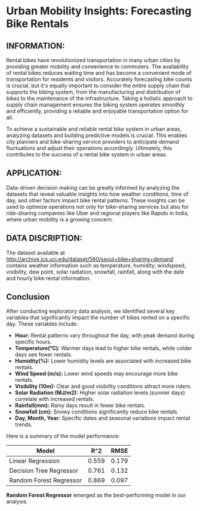 # Urban Mobility Insights: Forecasting Bike Rentals

## INFORMATION:

Rental bikes have revolutionized transportation in many urban cities by providing greater mobility and convenience to commuters. The availability of rental bikes reduces waiting time and has become a convenient mode of transportation for residents and visitors. Accurately forecasting bike counts is crucial, but it's equally important to consider the entire supply chain that supports the biking system, from the manufacturing and distribution of bikes to the maintenance of the infrastructure. Taking a holistic approach to supply chain management ensures the biking system operates smoothly and efficiently, providing a reliable and enjoyable transportation option for all.

To achieve a sustainable and reliable rental bike system in urban areas, analyzing datasets and building predictive models is crucial. This enables city planners and bike-sharing service providers to anticipate demand fluctuations and adjust their operations accordingly. Ultimately, this contributes to the success of a rental bike system in urban areas.

## APPLICATION:

Data-driven decision making can be greatly informed by analyzing the datasets that reveal valuable insights into how weather conditions, time of day, and other factors impact bike rental patterns. These insights can be used to optimize operations not only for bike-sharing services but also for ride-sharing companies like Uber and regional players like Rapido in India, where urban mobility is a growing concern.

## DATA DISCRIPTION:
The dataset available at http://archive.ics.uci.edu/dataset/560/seoul+bike+sharing+demand contains weather information such as temperature, humidity, windspeed, visibility, dew point, solar radiation, snowfall, rainfall, along with the date and hourly bike rental information.

## Conclusion

After conducting exploratory data analysis, we identified several key variables that significantly impact the number of bikes rented on a specific day. These variables include:

- **Hour:** Rental patterns vary throughout the day, with peak demand during specific hours.
- **Temperature(°C):** Warmer days lead to higher bike rentals, while colder days see fewer rentals.
- **Humidity(%):** Lower humidity levels are associated with increased bike rentals.
- **Wind Speed (m/s):** Lower wind speeds may encourage more bike rentals.
- **Visibility (10m):** Clear and good visibility conditions attract more riders.
- **Solar Radiation (MJ/m2):** Higher solar radiation levels (sunnier days) correlate with increased rentals.
- **Rainfall(mm):** Rainy days result in fewer bike rentals.
- **Snowfall (cm):** Snowy conditions significantly reduce bike rentals.
- **Day, Month, Year:** Specific dates and seasonal variations impact rental trends.

Here is a summary of the model performance:

| Model                   | R^2     | RMSE    |
|-------------------------|---------|---------|
| Linear Regression       | 0.559   | 0.179   |
| Decision Tree Regressor | 0.761   | 0.132   |
| Random Forest Regressor | 0.869   | 0.097   |

**Random Forest Regressor** emerged as the best-performing model in our analysis.

## 

